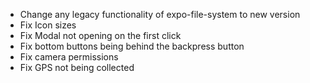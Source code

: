 - Change any legacy functionality of expo-file-system to new version
- Fix Icon sizes
- Fix Modal not opening on the first click
- Fix bottom buttons being behind the backpress button
- Fix camera permissions
- Fix GPS not being collected